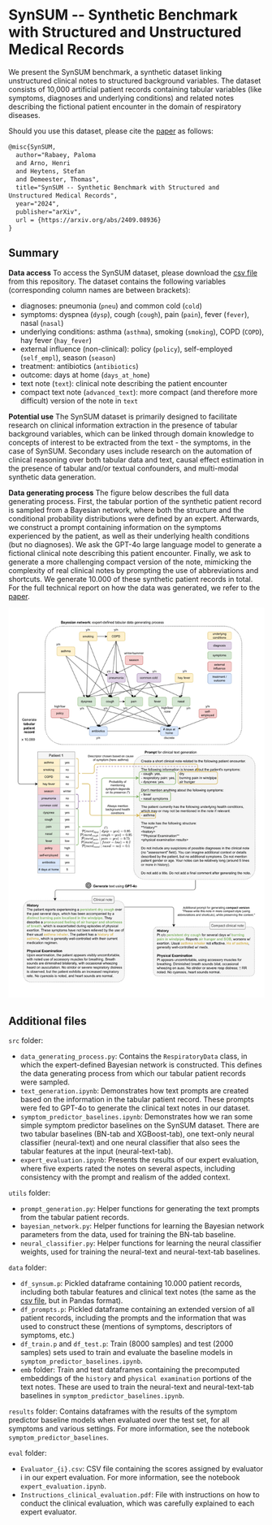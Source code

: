 # SynSUM -- Synthetic Benchmark with Structured and Unstructured Medical Records

We present the SynSUM benchmark, a synthetic dataset linking unstructured clinical notes to structured background variables. The dataset consists of 10,000 artificial patient records containing tabular variables (like symptoms, diagnoses and underlying conditions) and related notes describing the fictional patient encounter in the domain of respiratory diseases. 

Should you use this dataset, please cite the [paper](https://arxiv.org/abs/2409.08936) as follows: 
```
@misc{SynSUM,
  author="Rabaey, Paloma
  and Arno, Henri
  and Heytens, Stefan
  and Demeester, Thomas",
  title="SynSUM -- Synthetic Benchmark with Structured and Unstructured Medical Records",
  year="2024",
  publisher="arXiv",
  url = {https://arxiv.org/abs/2409.08936}
}

```

## Summary

**Data access** To access the SynSUM dataset, please download the [csv file](https://github.com/prabaey/SynSUM/blob/main/SynSUM.csv) from this repository. The dataset contains the following variables (corresponding column names are between brackets): 
- diagnoses: pneumonia (`pneu`) and common cold (`cold`)
- symptoms: dyspnea (`dysp`), cough (`cough`), pain (`pain`), fever (`fever`), nasal (`nasal`)
- underlying conditions: asthma (`asthma`), smoking (`smoking`), COPD (`COPD`), hay fever (`hay_fever`)
- external influence (non-clinical): policy (`policy`), self-employed (`self_empl`), season (`season`)
- treatment: antibiotics (`antibiotics`)
- outcome: days at home (`days_at_home`)
- text note (`text`): clinical note describing the patient encounter
- compact text note (`advanced_text`): more compact (and therefore more difficult) version of the note in `text`

**Potential use** The SynSUM dataset is primarily designed to facilitate research on clinical information extraction in the presence of tabular background variables, which can be linked through domain knowledge to concepts of interest to be extracted from the text - the symptoms, in the case of SynSUM. Secondary uses include research on the automation of clinical reasoning over both tabular data and text, causal effect estimation in the presence of tabular and/or textual confounders, and multi-modal synthetic data generation.

**Data generating process** The figure below describes the full data generating process. First, the tabular portion of the synthetic patient record is sampled from a Bayesian network, where both the structure and the conditional probability distributions were defined by an expert. Afterwards, we construct a prompt containing information on the symptoms experienced by the patient, as well as their underlying health conditions (but no diagnoses). We ask the GPT-4o large language model to generate a fictional clinical note describing this patient encounter. Finally, we ask to generate a more challenging compact version of the note, mimicking the complexity of real clinical notes by prompting the use of abbreviations and shortcuts. We generate 10.000 of these synthetic patient records in total. For the full technical report on how the data was generated, we refer to the [paper](https://arxiv.org/abs/2409.08936). 

<p float="center">
<img src="img/data_generating_process.png" width="1000" />
</p>

## Additional files

`src` folder:
- `data_generating_process.py`: Contains the `RespiratoryData` class, in which the expert-defined Bayesian network is constructed. This defines the data generating process from which our tabular patient records were sampled.
- `text_generation.ipynb`: Demonstrates how text prompts are created based on the information in the tabular patient record. These prompts were fed to GPT-4o to generate the clinical text notes in our dataset.
- `symptom_predictor_baselines.ipynb`: Demonstrates how we ran some simple symptom predictor baselines on the SynSUM dataset. There are two tabular baselines (BN-tab and XGBoost-tab), one text-only neural classifier (neural-text) and one neural classifier that also sees the tabular features at the input (neural-text-tab).
- `expert_evaluation.ipynb`: Presents the results of our expert evaluation, where five experts rated the notes on several aspects, including consistency with the prompt and realism of the added context.

`utils` folder: 
- `prompt_generation.py`: Helper functions for generating the text prompts from the tabular patient records.
- `bayesian_network.py`: Helper functions for learning the Bayesian network parameters from the data, used for training the BN-tab baseline.
- `neural_classifier.py`: Helper functions for learning the neural classifier weights, used for training the neural-text and neural-text-tab baselines.

`data` folder: 
- `df_synsum.p`: Pickled dataframe containing 10.000 patient records, including both tabular features and clinical text notes (the same as the [csv file](https://github.com/prabaey/SynSUM/blob/main/SynSUM.csv), but in Pandas format).
- `df_prompts.p`: Pickled dataframe containing an extended version of all patient records, including the prompts and the information that was used to construct these (mentions of symptoms, descriptors of symptoms, etc.)
- `df_train.p` and `df_test.p`: Train (8000 samples) and test (2000 samples) sets used to train and evaluate the baseline models in `symptom_predictor_baselines.ipynb`.
- `emb` folder: Train and test dataframes containing the precomputed embeddings of the ``history`` and ``physical examination`` portions of the text notes. These are used to train the neural-text and neural-text-tab baselines in `symptom_predictor_baselines.ipynb`.

`results` folder: Contains dataframes with the results of the symptom predictor baseline models when evaluated over the test set, for all symptoms and various settings. For more information, see the notebook `symptom_predictor_baselines`. 

`eval` folder: 
- `Evaluator_{i}.csv`: CSV file containing the scores assigned by evaluator i in our expert evaluation. For more information, see the notebook `expert_evaluation.ipynb`.
- `Instructions_clinical_evaluation.pdf`: File with instructions on how to conduct the clinical evaluation, which was carefully explained to each expert evaluator.
  
